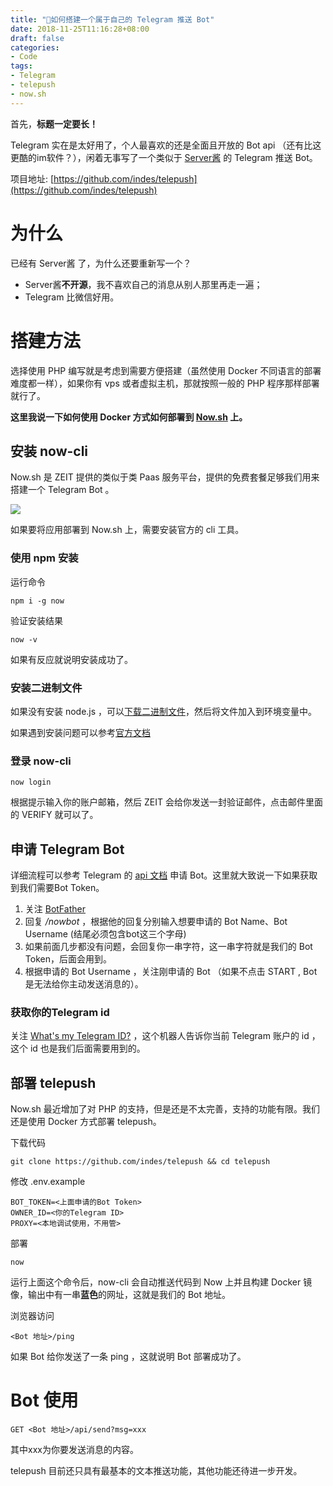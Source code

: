 ```yaml
---
title: "🤖如何搭建一个属于自己的 Telegram 推送 Bot"
date: 2018-11-25T11:16:28+08:00
draft: false
categories:
- Code
tags:
- Telegram
- telepush
- now.sh
---
```

首先，**标题一定要长！**

Telegram 实在是太好用了，个人最喜欢的还是全面且开放的 Bot api （还有比这更酷的im软件？），闲着无事写了一个类似于 [Server酱](http://sc.ftqq.com/) 的 Telegram 推送 Bot。
<!--more-->

项目地址: [https://github.com/indes/telepush](https://github.com/indes/telepush)
# 为什么
已经有 Server酱 了，为什么还要重新写一个？

- Server酱**不开源**，我不喜欢自己的消息从别人那里再走一遍；
- Telegram 比微信好用。


# 搭建方法
选择使用 PHP 编写就是考虑到需要方便搭建（虽然使用 Docker 不同语言的部署难度都一样），如果你有 vps 或者虚拟主机，那就按照一般的 PHP 程序那样部署就行了。

**这里我说一下如何使用 Docker 方式如何部署到 [Now.sh](https://now.sh) 上。**

## 安装 now-cli

Now.sh 是 ZEIT 提供的类似于类 Paas 服务平台，提供的免费套餐足够我们用来搭建一个 Telegram Bot 。

![](http://hesay-me-1251211798.file.myqcloud.com/img/your-own-telegram-push-bot/now_plan.png)

如果要将应用部署到 Now.sh 上，需要安装官方的 cli 工具。



### 使用 npm 安装
运行命令
```
npm i -g now
```
验证安装结果
```
now -v
```
如果有反应就说明安装成功了。


### 安装二进制文件

如果没有安装 node.js ，可以[下载二进制文件](https://github.com/zeit/now-cli/releases)，然后将文件加入到环境变量中。

如果遇到安装问题可以参考[官方文档](https://zeit.co/docs/v2/getting-started/installation/#now-cli)



### 登录 now-cli

```
now login
```

根据提示输入你的账户邮箱，然后 ZEIT 会给你发送一封验证邮件，点击邮件里面的 VERIFY 就可以了。



## 申请 Telegram Bot

详细流程可以参考 Telegram 的 [api 文档](https://core.telegram.org/bots#6-botfather) 申请 Bot。这里就大致说一下如果获取到我们需要Bot Token。

1. 关注 [BotFather](https://telegram.me/botfather)
2. 回复 */nowbot* ，根据他的回复分别输入想要申请的 Bot Name、Bot Username (结尾必须包含bot这三个字母)
3. 如果前面几步都没有问题，会回复你一串字符，这一串字符就是我们的 Bot Token，后面会用到。
4. 根据申请的 Bot Username ，关注刚申请的 Bot （如果不点击 START , Bot 是无法给你主动发送消息的）。



### 获取你的Telegram id

关注 [What's my Telegram ID?](https://t.me/my_id_bot) ，这个机器人告诉你当前 Telegram 账户的 id ，这个 id 也是我们后面需要用到的。



## 部署 telepush

Now.sh 最近增加了对 PHP 的支持，但是还是不太完善，支持的功能有限。我们还是使用 Docker 方式部署 telepush。



下载代码

```shell
git clone https://github.com/indes/telepush && cd telepush
```

修改 .env.example 

```
BOT_TOKEN=<上面申请的Bot Token>
OWNER_ID=<你的Telegram ID>
PROXY=<本地调试使用，不用管>
```

部署

```
now
```

运行上面这个命令后，now-cli 会自动推送代码到 Now 上并且构建 Docker 镜像，输出中有一串**蓝色**的网址，这就是我们的 Bot 地址。

浏览器访问 

```
<Bot 地址>/ping
``` 

如果 Bot 给你发送了一条 ping ，这就说明 Bot 部署成功了。

# Bot 使用

```
GET <Bot 地址>/api/send?msg=xxx 
```

其中xxx为你要发送消息的内容。

telepush 目前还只具有最基本的文本推送功能，其他功能还待进一步开发。
